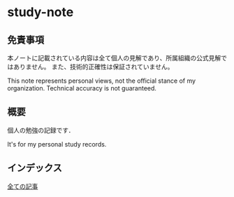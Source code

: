 # study-note

## 免責事項

本ノートに記載されている内容は全て個人の見解であり、所属組織の公式見解ではありません。
また、技術的正確性は保証されていません。

This note represents personal views, not the official stance of my organization.
Technical accuracy is not guaranteed.

## 概要

個人の勉強の記録です．

It's for my personal study records.

## インデックス

[全ての記事](https:/garir1111.github.io/study-note/md/docList)
